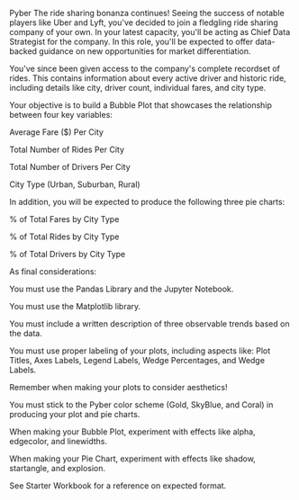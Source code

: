 Pyber
The ride sharing bonanza continues! Seeing the success of notable players like Uber and Lyft, you've decided to join a fledgling ride sharing company of your own. In your latest capacity, you'll be acting as Chief Data Strategist for the company. In this role, you'll be expected to offer data-backed guidance on new opportunities for market differentiation.

You've since been given access to the company's complete recordset of rides. This contains information about every active driver and historic ride, including details like city, driver count, individual fares, and city type.

Your objective is to build a Bubble Plot that showcases the relationship between four key variables:


Average Fare ($) Per City

Total Number of Rides Per City

Total Number of Drivers Per City

City Type (Urban, Suburban, Rural)


In addition, you will be expected to produce the following three pie charts:


% of Total Fares by City Type

% of Total Rides by City Type

% of Total Drivers by City Type


As final considerations:


You must use the Pandas Library and the Jupyter Notebook.

You must use the Matplotlib library.

You must include a written description of three observable trends based on the data.

You must use proper labeling of your plots, including aspects like: Plot Titles, Axes Labels, Legend Labels, Wedge Percentages, and Wedge Labels.

Remember when making your plots to consider aesthetics!


You must stick to the Pyber color scheme (Gold, SkyBlue, and Coral) in producing your plot and pie charts.

When making your Bubble Plot, experiment with effects like alpha, edgecolor, and linewidths.

When making your Pie Chart, experiment with effects like shadow, startangle, and explosion.


See Starter Workbook for a reference on expected format.
